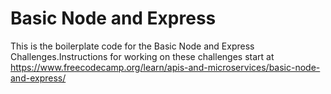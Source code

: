 # Basic Node and Express

This is the boilerplate code for the Basic Node and Express Challenges.Instructions for working on these challenges start at https://www.freecodecamp.org/learn/apis-and-microservices/basic-node-and-express/
